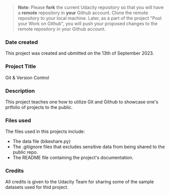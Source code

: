 >**Note**: Please **fork** the current Udacity repository so that you will have a **remote** repository in **your** Github account. Clone the remote repository to your local machine. Later, as a part of the project "Post your Work on Github", you will push your proposed changes to the remote repository in your Github account.

### Date created
This project was created and ubmitted on the 13th of September 2023.

### Project Title
Git & Version Control

### Description
This project teaches one how to utilize Git and Github to showcase one's prtfolio of projects to the public.

### Files used
The files used in this projects include:
* The data file (bikeshare.py)
* The .gitignore files that excludes sensitive data from being shared to the public repo.
* The README file containing the project's documentation.

### Credits
All credits is given to the Udacity Team for sharing some of the sample datasets used for thid project.

